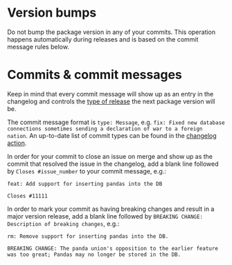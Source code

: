 # Version bumps

Do not bump the package version in any of your commits. This operation happens automatically during releases and is
based on the commit message rules below.

# Commits & commit messages

Keep in mind that every commit message will show up as an entry in the changelog and controls the
[type of release](https://semver.org/) the next package version will be.

The commit message format is `type: Message`, e.g.
`fix: Fixed new database connections sometimes sending a declaration of war to a foreign nation`. An up-to-date list of
commit types can be found in the
[changelog action](https://github.com/Alorel/rust-indexed-db/blob/master/.github/actions/changelog/action.yml#L39).

In order for your commit to close an issue on merge and show up as the commit that resolved the issue in the changelog,
add a blank line followed by `Closes #issue_number` to your commit message, e.g.:

```
feat: Add support for inserting pandas into the DB

Closes #11111
```

In order to mark your commit as having breaking changes and result in a major version release, add a blank line
followed by `BREAKING CHANGE: Description of breaking changes`, e.g.:

```
rm: Remove support for inserting pandas into the DB.

BREAKING CHANGE: The panda union's opposition to the earlier feature was too great; Pandas may no longer be stored in the DB.
```

